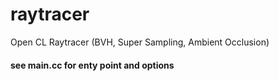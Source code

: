raytracer
=========

Open CL Raytracer (BVH, Super Sampling, Ambient Occlusion)

#### see main.cc for enty point and options

